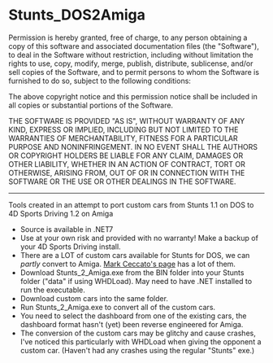 # Stunts_DOS2Amiga

Permission is hereby granted, free of charge, to any person obtaining a copy
of this software and associated documentation files (the "Software"), to deal
in the Software without restriction, including without limitation the rights
to use, copy, modify, merge, publish, distribute, sublicense, and/or sell
copies of the Software, and to permit persons to whom the Software is
furnished to do so, subject to the following conditions:

The above copyright notice and this permission notice shall be included in all
copies or substantial portions of the Software.

THE SOFTWARE IS PROVIDED "AS IS", WITHOUT WARRANTY OF ANY KIND, EXPRESS OR
IMPLIED, INCLUDING BUT NOT LIMITED TO THE WARRANTIES OF MERCHANTABILITY,
FITNESS FOR A PARTICULAR PURPOSE AND NONINFRINGEMENT. IN NO EVENT SHALL THE
AUTHORS OR COPYRIGHT HOLDERS BE LIABLE FOR ANY CLAIM, DAMAGES OR OTHER
LIABILITY, WHETHER IN AN ACTION OF CONTRACT, TORT OR OTHERWISE, ARISING FROM,
OUT OF OR IN CONNECTION WITH THE SOFTWARE OR THE USE OR OTHER DEALINGS IN THE
SOFTWARE.

---

Tools created in an attempt to port custom cars from Stunts 1.1 on DOS to 4D Sports Driving 1.2 on Amiga

- Source is available in .NET7
- Use at your own risk and provided with no warranty! Make a backup of your 4D Sports Driving install.
- There are a LOT of custom cars available for Stunts for DOS, we can *partly* convert to Amiga. [Mark Ceccato's page](https://www.markceccato.com/) has a lot of them.
- Download Stunts_2_Amiga.exe from the BIN folder into your Stunts folder ("data" if using WHDLoad). May need to have .NET installed to run the executable.
- Download custom cars into the same folder.
- Run Stunts_2_Amiga.exe to convert all of the custom cars.
- You need to select the dashboard from one of the existing cars, the dashboard format hasn't (yet) been reverse engineered for Amiga.
- The conversion of the custom cars may be glitchy and cause crashes, I've noticed this particularly with WHDLoad when giving the opponent a custom car. (Haven't had any crashes using the regular "Stunts" exe.)
